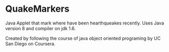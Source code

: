 # QuakeMarkers
Java Applet that mark where have been hearthqueakes recently. Uses Java version 8 and compiler on jdk 1.6.

Created by following the course of java object oriented programing by UC San Diego on Coursera.
